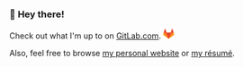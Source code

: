 ### :wave: **Hey there!**

Check out what I'm up to on [GitLab.com](https://gitlab.com/nfriend).
<img height="18" src="gitlab-icon-rgb.svg" />

Also, feel free to browse [my personal website](https://nathanfriend.io) or [my résumé](https://resume.nathanfriend.io/).
